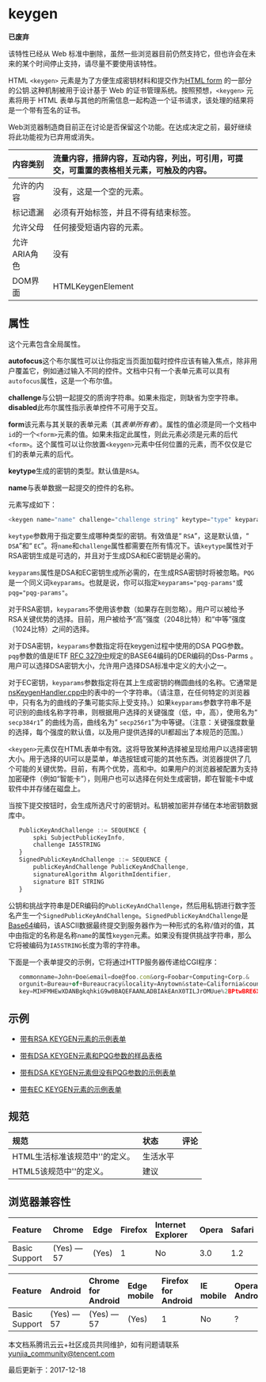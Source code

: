 # keygen

**已废弃**



该特性已经从 Web 标准中删除，虽然一些浏览器目前仍然支持它，但也许会在未来的某个时间停止支持，请尽量不要使用该特性。



HTML `<keygen>` 元素是为了方便生成密钥材料和提交作为[HTML form](https://developer.mozilla.org/en-US/docs/Web/Guide/HTML/Forms) 的一部分的公钥.这种机制被用于设计基于 Web 的证书管理系统。按照预想，`<keygen>` 元素将用于 HTML 表单与其他的所需信息一起构造一个证书请求，该处理的结果将是一个带有签名的证书。



Web浏览器制造商目前正在讨论是否保留这个功能。在达成决定之前，最好继续将此功能视为已弃用或消失。

| 内容类别     | 流量内容，措辞内容，互动内容，列出，可引用，可提交，可重置的表格相关元素，可触及的内容。 |
| :----------- | :----------------------------------------------------------- |
| 允许的内容   | 没有，这是一个空的元素。                                     |
| 标记遗漏     | 必须有开始标签，并且不得有结束标签。                         |
| 允许父母     | 任何接受短语内容的元素。                                     |
| 允许ARIA角色 | 没有                                                         |
| DOM界面      | HTMLKeygenElement                                            |

## 属性

这个元素包含全局属性。

**autofocus**这个布尔属性可以让你指定当页面加载时控件应该有输入焦点，除非用户覆盖它，例如通过输入不同的控件。文档中只有一个表单元素可以具有`autofocus`属性，这是一个布尔值。

**challenge**与公钥一起提交的质询字符串。如果未指定，则缺省为空字符串。**disabled**此布尔属性指示表单控件不可用于交互。

**form**该元素与其关联的表单元素（其*表单所有者*）。属性的值必须是同一个文档中`id`的一个`<form>`元素的值。如果未指定此属性，则此元素必须是元素的后代`<form>`。这个属性可以让你放置`<keygen>`元素中任何位置的元素，而不仅仅是它们的表单元素的后代。

**keytype**生成的密钥的类型。默认值是`RSA`。

**name**与表单数据一起提交的控件的名称。

元素写成如下：

```javascript
<keygen name="name" challenge="challenge string" keytype="type" keyparams="pqg-params">
```

`keytype`参数用于指定要生成哪种类型的密钥。有效值是“ `RSA`”，这是默认值，“ `DSA`”和“ `EC`”。将`name`和`challenge`属性都需要在所有情况下。该`keytype`属性对于RSA密钥生成是可选的，并且对于生成DSA和EC密钥是必需的。

`keyparams`属性是DSA和EC密钥生成所必需的，在生成RSA密钥时将被忽略。`PQG`是一个同义词`keyparams`。也就是说，你可以指定`keyparams="pqg-params"`或`pqg="pqg-params"`。

对于RSA密钥，`keyparams`不使用该参数（如果存在则忽略）。用户可以被给予RSA关键优势的选择。目前，用户被给予“高”强度（2048比特）和“中等”强度（1024比特）之间的选择。

对于DSA密钥，`keyparams`参数指定将在keygen过程中使用的DSA PQG参数。`pqg`参数的值是IETF [RFC 3279中](ftp://ftp.rfc-editor.org/in-notes/rfc3279.txt)规定的BASE64编码的DER编码的Dss-Parms 。用户可以选择DSA密钥大小，允许用户选择DSA标准中定义的大小之一。

对于EC密钥，`keyparams`参数指定将在其上生成密钥的椭圆曲线的名称。它通常是[nsKeygenHandler.cpp中](http://mxr.mozilla.org/mozilla-central/source/security/manager/ssl/src/nsKeygenHandler.cpp?mark=179-185,187-206,208-227,229-256#177)的表中的一个字符串。（请注意，在任何特定的浏览器中，只有名为的曲线的子集可能实际上受支持。）如果`keyparams`参数字符串不是可识别的曲线名称字符串，则根据用户选择的关键强度（低，中，高），使用名为“ `secp384r1`” 的曲线为高，曲线名为“ `secp256r1`”为中等键。（注意：关键强度数量的选择，每个强度的默认值，以及用户提供选择的UI都超出了本规范的范围。）

`<keygen>`元素仅在HTML表单中有效。这将导致某种选择被呈现给用户以选择密钥大小。用于选择的UI可以是菜单，单选按钮或可能的其他东西。浏览器提供了几个可能的关键优势。目前，有两个优势，高和中。如果用户的浏览器被配置为支持加密硬件（例如“智能卡”），则用户也可以选择在何处生成密钥，即在智能卡中或软件中并存储在磁盘上。

当按下提交按钮时，会生成所选尺寸的密钥对。私钥被加密并存储在本地密钥数据库中。

```javascript
   PublicKeyAndChallenge ::= SEQUENCE {
       spki SubjectPublicKeyInfo,
       challenge IA5STRING
   }
   SignedPublicKeyAndChallenge ::= SEQUENCE {
       publicKeyAndChallenge PublicKeyAndChallenge,
       signatureAlgorithm AlgorithmIdentifier,
       signature BIT STRING
   }
```

公钥和挑战字符串是DER编码的`PublicKeyAndChallenge`，然后用私钥进行数字签名产生一个`SignedPublicKeyAndChallenge`。`SignedPublicKeyAndChallenge`是[Base64](https://developer.mozilla.org/en-US/docs/Glossary/Base64)编码，该ASCII数据最终提交到服务器作为一种形式的名称/值对的值，其中由指定的名称是名称`name`的属性`keygen`元素。如果没有提供挑战字符串，那么它将被编码为`IA5STRING`长度为零的字符串。

下面是一个表单提交的示例，它将通过HTTP服务器传递给CGI程序：

```javascript
   commonname=John+Doe&email=doe@foo.com&org=Foobar+Computing+Corp.&
   orgunit=Bureau+of+Bureaucracy&locality=Anytown&state=California&country=US&
   key=MIHFMHEwXDANBgkqhkiG9w0BAQEFAANLADBIAkEAnX0TILJrOMUue%2BPtwBRE6XfV%0AWtKQbsshxk5ZhcUwcwyvcnIq9b82QhJdoACdD34rqfCAIND46fXKQUnb0mvKzQID%0AAQABFhFNb3ppbGxhSXNNeUZyaWVuZDANBgkqhkiG9w0BAQQFAANBAAKv2Eex2n%2FS%0Ar%2F7iJNroWlSzSMtTiQTEB%2BADWHGj9u1xrUrOilq%2Fo2cuQxIfZcNZkYAkWP4DubqW%0Ai0%2F%2FrgBvmco%3D
```

## 示例

- [带有RSA KEYGEN元素的示例表单](https://bugzilla.mozilla.org/attachment.cgi?id=380749)

- [带有DSA KEYGEN元素和PQG参数的样品表格](https://bugzilla.mozilla.org/attachment.cgi?id=380750)

- [带有DSA KEYGEN元素但没有PQG参数的示例表单](https://bugzilla.mozilla.org/attachment.cgi?id=380751)

- [带有EC KEYGEN元素的示例表单](https://bugzilla.mozilla.org/attachment.cgi?id=380752)

## 规范

| 规范                                   | 状态     | 评论 |
| :------------------------------------- | :------- | :--- |
| HTML生活标准该规范中'<keygen>'的定义。 | 生活水平 |      |
| HTML5该规范中'<keygen>'的定义。        | 建议     |      |

## 浏览器兼容性

| Feature       | Chrome     | Edge  | Firefox | Internet Explorer | Opera | Safari |
| :------------ | :--------- | :---- | :------ | :---------------- | :---- | :----- |
| Basic Support | (Yes) — 57 | (Yes) | 1       | No                | 3.0   | 1.2    |

| Feature       | Android    | Chrome for Android | Edge mobile | Firefox for Android | IE mobile | Opera Android | iOS Safari |
| :------------ | :--------- | :----------------- | :---------- | :------------------ | :-------- | :------------ | :--------- |
| Basic Support | (Yes) — 57 | (Yes) — 57         | (Yes)       | 1                   | No        | ?             | No         |

本文档系腾讯云云+社区成员共同维护，如有问题请联系 yunjia_community@tencent.com

最后更新于：2017-12-18